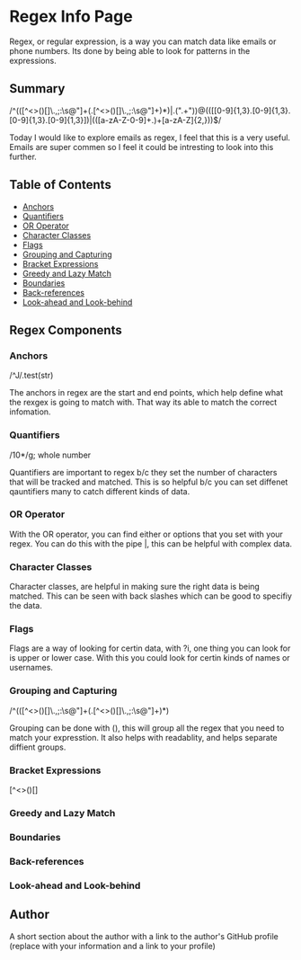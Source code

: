# Regex Info Page 

Regex, or regular expression, is a way you can match data like emails or phone numbers. Its done by being able to look for patterns in the expressions. 

## Summary


 /^(([^<>()[\]\\.,;:\s@"]+(\.[^<>()[\]\\.,;:\s@"]+)*)|.(".+"))@((\[[0-9]{1,3}\.[0-9]{1,3}\.[0-9]{1,3}\.[0-9]{1,3}\])|(([a-zA-Z\-0-9]+\.)+[a-zA-Z]{2,}))$/


Today I would like to explore emails as regex, I feel that this is a very useful. Emails are super commen so I feel it could be intresting to look into this further. 

## Table of Contents

- [Anchors](#anchors)
- [Quantifiers](#quantifiers)
- [OR Operator](#or-operator)
- [Character Classes](#character-classes)
- [Flags](#flags)
- [Grouping and Capturing](#grouping-and-capturing)
- [Bracket Expressions](#bracket-expressions)
- [Greedy and Lazy Match](#greedy-and-lazy-match)
- [Boundaries](#boundaries)
- [Back-references](#back-references)
- [Look-ahead and Look-behind](#look-ahead-and-look-behind)

## Regex Components

### Anchors

/^J/.test(str)

The anchors in regex are the start and end points, which help define what the rexgex is going to match with. That way its able to match the correct infomation. 

### Quantifiers

/10*/g; whole number

Quantifiers are important to regex b/c they set the number of characters that will be tracked and matched. This is so helpful b/c you can set diffenet qauntifiers many to catch different kinds of data. 

### OR Operator

With the OR operator, you can find either or options that you set with your regex. You can do this with the pipe |, this can be helpful with complex data. 

### Character Classes

Character classes, are helpful in making sure the right data is being matched. This can be seen with back slashes which can be good to specifiy the data.


### Flags

Flags are a way of looking for certin data, with ?i, one thing you can look for is upper or lower case. With this you could look for certin kinds of names or usernames. 

### Grouping and Capturing

 /^(([^<>()[\]\\.,;:\s@"]+(\.[^<>()[\]\\.,;:\s@"]+)*)

Grouping can be done with (), this will group all the regex that you need to match your expresstion. It also helps with readablity, and helps separate diffient groups. 

### Bracket Expressions

[^<>()[\]




### Greedy and Lazy Match

### Boundaries

### Back-references

### Look-ahead and Look-behind

## Author

A short section about the author with a link to the author's GitHub profile (replace with your information and a link to your profile)
